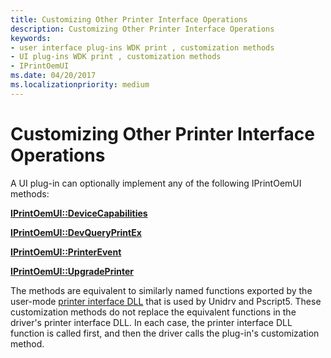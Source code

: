 ```yaml
---
title: Customizing Other Printer Interface Operations
description: Customizing Other Printer Interface Operations
keywords:
- user interface plug-ins WDK print , customization methods
- UI plug-ins WDK print , customization methods
- IPrintOemUI
ms.date: 04/20/2017
ms.localizationpriority: medium
---
```


# Customizing Other Printer Interface Operations





A UI plug-in can optionally implement any of the following IPrintOemUI methods:

[**IPrintOemUI::DeviceCapabilities**](/windows-hardware/drivers/ddi/prcomoem/nf-prcomoem-iprintoemui-devicecapabilities)

[**IPrintOemUI::DevQueryPrintEx**](/windows-hardware/drivers/ddi/prcomoem/nf-prcomoem-iprintoemui-devqueryprintex)

[**IPrintOemUI::PrinterEvent**](/windows-hardware/drivers/ddi/prcomoem/nf-prcomoem-iprintoemui-printerevent)

[**IPrintOemUI::UpgradePrinter**](/windows-hardware/drivers/ddi/prcomoem/nf-prcomoem-iprintoemui-upgradeprinter)

The methods are equivalent to similarly named functions exported by the user-mode [printer interface DLL](printer-interface-dll.md) that is used by Unidrv and Pscript5. These customization methods do not replace the equivalent functions in the driver's printer interface DLL. In each case, the printer interface DLL function is called first, and then the driver calls the plug-in's customization method.

 

